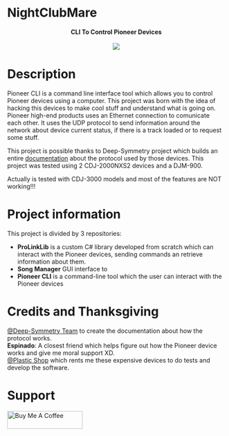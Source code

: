 # NightClubMare

<p align="center">
  <b> CLI To Control Pioneer Devices </b>
  <br>
  <br>
  <img src="https://github.com/Davidc96/NightClubMare/assets/4979202/2a582bbe-09f1-4ed5-85e8-bcae9f664892?style=center">
</p>

# Description
Pioneer CLI is a command line interface tool which allows you to control Pioneer devices using a computer. This project was born with the idea of hacking this devices to make cool stuff and understand what is going on.
Pioneer high-end products uses an Ethernet connection to comunicate each other. It uses the UDP protocol to send information around the network about device current status, if there is a track loaded or to request some stuff.

This project is possible thanks to Deep-Symmetry project which builds an entire [documentation](https://djl-analysis.deepsymmetry.org/djl-analysis/packets.html) about the protocol used by those devices. This project was tested using 2 CDJ-2000NXS2 devices and a DJM-900.

Actually is tested with CDJ-3000 models and most of the features are NOT working!!!

# Project information
This project is divided by 3 repositories:
- **ProLinkLib** is a custom C# library developed from scratch which can interact with the Pioneer devices, sending commands an retrieve information about them.
- **Song Manager** GUI interface to 
- **Pioneer CLI** is a command-line tool which the user can interact with the Pioneer devices

# Credits and Thanksgiving
[@Deep-Symmetry Team](https://github.com/Deep-Symmetry) to create the documentation about how the protocol works.</br>
**Espinado**: A closest friend which helps figure out how the Pioneer device works and give me moral support XD.</br>
[@Plastic Shop](https://plastic.es/) which rents me these expensive devices to do tests and develop the software.</br>

# Support

<a href="https://www.buymeacoffee.com/davidc96" target="_blank"><img src="https://cdn.buymeacoffee.com/buttons/default-orange.png" alt="Buy Me A Coffee" height="41" width="174"></a>

